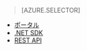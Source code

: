 ﻿> [AZURE.SELECTOR]
- [ポータル](media-services-portal-configure-content-key-auth-policy.md)
- [.NET SDK](media-services-dotnet-configure-content-key-auth-policy.md)
- [REST API](media-services-rest-configure-content-key-auth-policy.md)
<!--HONumber=47-->
